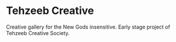 # Tehzeeb Creative
Creative gallery for the New Gods insensitive. Early stage project of Tehzeeb Creative Society.
